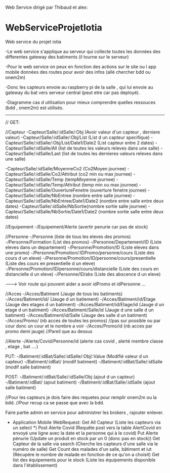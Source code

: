 Web Service dirigé par Thibaud et alex:

# WebServiceProjetIotia
Web service du projet iotia

-Le web service s'applique au serveur qui collecte toutes les données des differentes gateway des batiments (il tourne sur le serveur)

-Pour le web service on peux en fonction des actions sur le site ou l app mobile données des routes pour avoir des infos (allé chercher bdd ou onem2m)

-Donc les capteurs envoie au raspberry pi de la salle , qui lui envoie au gateway du bat vers serveur central (peut etre car pas deployé).

-Diagramme cas d utilisation pour mieux comprendre quelles ressouces (bdd , onem2m) est utilisés.

--------------------------------------------
//
GET:

//Capteur
-Capteur/Salle/:idSalle/:Obj (Avoir valeur d'un capteur , derniere valeur)
-Capteur/Salle/:idSalle/:Obj/List (List d un capteur specifique)
-Capteur/Salle/:idSalle/:Obj/List/Date1/Date2 (List capteur entre 2 dates)
-Capteur/Salle/:idSalle/All (list de toutes les valeurs releves dans une salle)
-Capteur/Salle/:idSalle/Last (list de toutes les dernieres valeurs releves dans une salle)

-Capteur/Salle/:idSalle/MoyenneCo2 (Co2Moyen journee)
-Capteur/Salle/:idSalle/Co2/Attribut (co2 min ou max journee)
-Capteur/Salle/:idSalle/Temp (tempMoyenne journee)
-Capteur/Salle/:idSalle/Temp/Attribut (temp min ou max  journee)
-Capteur/Salle/:idSalle/OuvertureFenetre (ouverture fenetre journee)
-Capteur/Salle/:idSalle/NbEntree (nombre entre salle journee)
-Capteur/Salle/:idSalle/NbEntree/Date1/Date2 (nombre entre salle entre deux dates)
-Capteur/Salle/:idSalle/NbSortie(nombre sortie salle journee)
-Capteur/Salle/:idSalle/NbSortie/Date1/Date2 (nombre sortie salle entre deux dates)

//Equipement
-/Equipement/Alerte (avertir penurie car pas de stock)

//Personne
-/Personne (liste de tous les eleves des promos)
-/Personne/Formation (List des promos)
-/Personne/Departement/ID (Liste eleves dans un departement)
-/Personne/Promotion/ID (Liste eleves dans une promo)
-/Personne/Promotion/:IDPromo/personne/cours (Liste des cours d un eleve)
-/Personne/Promotion/ID/personne/cours/presentielle (Liste des cours en presentielle d un eleve)
-/Personne/Promotion/ID/personne/cours/distancielle (Liste des cours en distancielle d un eleve)
-/Personne/ID/abs (Liste des abscence d un eleve)

---> Voir route qui pouvent aider a avoir idPromo et idPersonne ...

//Acces
-/Acces/Batiment (Jauge de tous les batiments)
-/Acces/Batiment/id/ (Jauge d un batiement)
-/Acces/Batiment/id/Etage (Jauge des etages d un batiment)
-/Acces/Batiment/id/Etage/id (Jauge d un etage d un batiment)
-/Acces/Batiment/Salle/id (Jauge d une salle d un batiment)
-/Acces/Batiment/id/Salle (Jauge des salle d un batiment)
-/Acces/Promo/ (nb acces de toutes les promos)  //pas sur possible ou par cour donc un cour et le nombre a voir 
-/Acces/Promo/id (nb acces par promo demi jauge)  //Pareil que au dessus 

//Alerte 
-/Alerte/Covid/Personne/id (alerte cas covid , alerté membre classe , etage , bat ....)

PUT:
-/Batiment/:idBat/Salle/:idSalle/:Obj/:Value (Modifié valeur d un capteur)
-/Batiment/:idBat/ (modif batiment)
-/Batiment/:idBat/Salle/:idSalle (modif salle batiment)


POST:
-/Batiment/:idBat/Salle/:idSalle/Obj (ajout d un capteur)
-/Batiment/:idBat/ (ajout batiment)
-/Batiment/:idBat/Salle/:idSalle (ajout salle batiment)

//Pour les capteurs je dois faire des requetes pour remplir onem2m ou la bdd.
//Pour recup ca se passe que avec la bdd.


Faire partie admin en service pour administrer les brokers , rajouter enlever.

- Application Mobile WebRequest:
Get All Capteur (Liste les capteurs via un select *)
Post Alerte Covid (Requête post vers la table AlertCovid en envoyé une ligne avec la date et la personne qui à le covid)
Put Alerte pénurie (Update un produit en stock par un 0 (donc pas en stock))
Get Capteur de la salle via search (Cherche les capteurs d'une salle via le numéro de salle)
Get Count des malades d'un salle, bâtiment et iut (Récupère le nombre de malade en fonction de ce qu'on a choisit)
Get list des équipements pour le stock (Liste les équipements disponible dans l'établissement)
